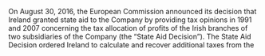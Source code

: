 On  August  30,  2016,  the  European  Commission  announced  its  decision  that  Ireland  granted  state  aid  to  the  Company  by
providing tax opinions in 1991 and 2007 concerning the tax allocation of profits of the Irish branches of two subsidiaries of the
Company (the “State Aid Decision”). The State Aid Decision ordered Ireland to calculate and recover additional taxes from the